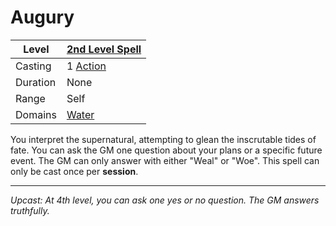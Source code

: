 # Augury

| Level    | [2nd Level Spell](2nd%20Level%20Spells.md)          |
| -------- | --------------------------------------------------- |
| Casting  | 1 [Action](../../../../Game%20Procedures/Action.md) |
| Duration | None                                                |
| Range    | Self                                                |
| Domains  | [Water](../../Spell%20Domains/Water.md)          |

You interpret the supernatural, attempting to glean the inscrutable tides of fate. You can ask the GM one question about your plans or a specific future event. The GM can only answer with either "Weal" or "Woe". This spell can only be cast once per **session**.

---
*Upcast: At 4th level, you can ask one yes or no question. The GM answers truthfully.*
